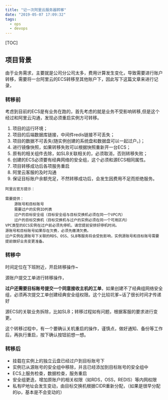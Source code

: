 ```yaml
---
title: "记一次阿里云服务器转移"
date: "2019-05-07 17:09:32"
tags: 
  - ops
  - devops
---
```

[TOC]

## 项目背景

由于业务需求，主要就是公司分公司太多，费用计算发生变化，导致需要进行账户转移，需要将一台阿里云的ECS转移至其他账户下，因此写下这篇文章来进行记录，

### 转移前

考虑到目前的ECS是有业务在跑的，首先考虑的就是业务不受影响转移,但是这个经过和阿里云沟通，发现必须重启实例方可转移。

1. 项目的运行环境；
2. 项目的后端数据库链接，中间件redis链接不可丢失；
3. 项目的数据不可丢失(随实例创建的系统盘和数据盘可以一起过户。)；
4. 进行镜像快照，如果转移失败可以根据快照重新开一台ECS；
5. 原有的相关组件去除，如SLB关联相关的，必须取消，否则转移失败；
6. 创建的ECS必须要有经典网络的安全组，这个必须和源ECS相同属性。
7. 项目转移成功后各项服务重启
8. 阿里云客服的及时沟通
9. 保证目标账户余额充足，不然转移成功后，会发生因费用不足而拒绝服务。

```
阿里云官方提示：

需要提供：
	源账号和目标账号
	需要过户的实例ID列表
	过户的目标安全组（目标安全组与目标交换机必须在同一个VPC内）
	过户的目标交换机（目标交换机与过户的实例必须在同一个可用区内）
VPC类型的ECS实例在过户前必须先停机，请您提前安排好停机时间。
源账号和目标账号如果存在欠费，必须先缴清欠费。
过户实例在源账号下关联的RDS、OSS、SLB等服务将会受到影响，实例源账号和目标账号需要提前做好业务变更准备。
```

### 转移中

时间定位在下班附近，开启转移操作~

源账户提交工单进行转移操作，

**过户还需要目标账号提交一个同意接收主机的工单**，如果创建不了经典组网络安全组，必须再次提交工单创建经典安全组权限。这个比较坑爹~话了很长时间才传递好

源ECS的关联业务拆除，比如SLB；转移过程如有问题，根据客服的要求进行变更。

这个转移过程中，有一个要确认关机重启的操作，谨慎点，做好通知、备份等工作后，再执行重启，按下确认按钮前想一想。

### 转移后

- 挂载在实例上的独立云盘已经过户到目标账号下
- 实例已从源账号的安全组中移除，并且已经添加到目标账号的安全组中
- ECS上服务检查，数据检查，服务重启
- 安全组更迭，增加原账户的相关权限（如RDS，OSS，REDIS）等内网权限
- 私有IP地址会发生变动，由目标交换机根据CIDR重新分配，（如果是很早分配的ip，基本是不会变动的）